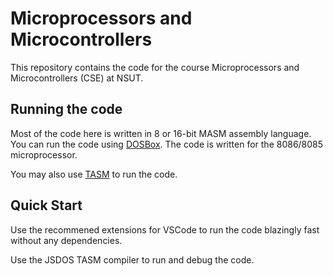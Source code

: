 # Microprocessors and Microcontrollers

This repository contains the code for the course Microprocessors and Microcontrollers (CSE) at NSUT.

## Running the code

Most of the code here is written in 8 or 16-bit MASM assembly language. You can run the code using [DOSBox](https://www.dosbox.com/). The code is written for the 8086/8085 microprocessor.

You may also use [TASM](https://en.wikipedia.org/wiki/Turbo_Assembler) to run the code.

## Quick Start

Use the recommened extensions for VSCode to run the code blazingly fast without any dependencies.

Use the JSDOS TASM compiler to run and debug the code.
